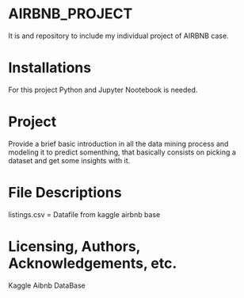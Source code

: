 # AIRBNB_PROJECT
It is and repository to include my individual project of AIRBNB case. 
# Installations
For this project Python and Jupyter Nootebook is needed.
# Project
Provide a brief basic introduction in all the data mining process and modeling it to predict somenthing, that basically consists on picking a dataset and get some insights with it.
# File Descriptions
listings.csv = Datafile from kaggle airbnb base
# Licensing, Authors, Acknowledgements, etc.
Kaggle Aibnb DataBase
